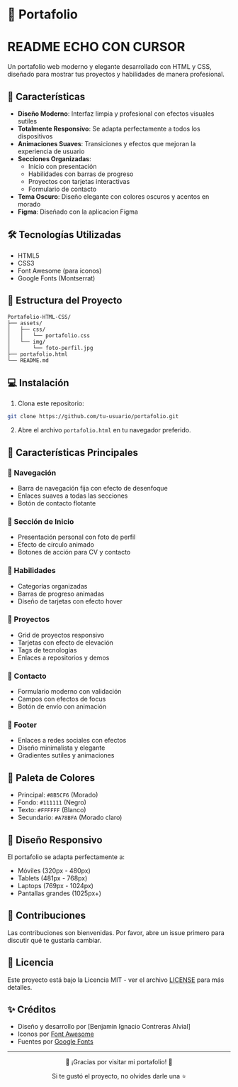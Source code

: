 # 🌟 Portafolio 
# README ECHO CON CURSOR
Un portafolio web moderno y elegante desarrollado con HTML y CSS, diseñado para mostrar tus proyectos y habilidades de manera profesional.

## 🎨 Características

- **Diseño Moderno**: Interfaz limpia y profesional con efectos visuales sutiles
- **Totalmente Responsivo**: Se adapta perfectamente a todos los dispositivos
- **Animaciones Suaves**: Transiciones y efectos que mejoran la experiencia de usuario
- **Secciones Organizadas**: 
  - Inicio con presentación
  - Habilidades con barras de progreso
  - Proyectos con tarjetas interactivas
  - Formulario de contacto
- **Tema Oscuro**: Diseño elegante con colores oscuros y acentos en morado
- **Figma**: Diseñado con la aplicacion Figma
## 🛠️ Tecnologías Utilizadas

- HTML5
- CSS3
- Font Awesome (para iconos)
- Google Fonts (Montserrat)

## 🚀 Estructura del Proyecto

```
Portafolio-HTML-CSS/
├── assets/
│   ├── css/
│   │   └── portafolio.css
│   └── img/
│       └── foto-perfil.jpg
├── portafolio.html
└── README.md
```

## 💻 Instalación

1. Clona este repositorio:
```bash
git clone https://github.com/tu-usuario/portafolio.git
```

2. Abre el archivo `portafolio.html` en tu navegador preferido.

## 🎯 Características Principales

### 🔹 Navegación
- Barra de navegación fija con efecto de desenfoque
- Enlaces suaves a todas las secciones
- Botón de contacto flotante

### 🔹 Sección de Inicio
- Presentación personal con foto de perfil
- Efecto de círculo animado
- Botones de acción para CV y contacto

### 🔹 Habilidades
- Categorías organizadas
- Barras de progreso animadas
- Diseño de tarjetas con efecto hover

### 🔹 Proyectos
- Grid de proyectos responsivo
- Tarjetas con efecto de elevación
- Tags de tecnologías
- Enlaces a repositorios y demos

### 🔹 Contacto
- Formulario moderno con validación
- Campos con efectos de focus
- Botón de envío con animación

### 🔹 Footer
- Enlaces a redes sociales con efectos
- Diseño minimalista y elegante
- Gradientes sutiles y animaciones

## 🎨 Paleta de Colores

- Principal: `#8B5CF6` (Morado)
- Fondo: `#111111` (Negro)
- Texto: `#FFFFFF` (Blanco)
- Secundario: `#A78BFA` (Morado claro)

## 📱 Diseño Responsivo

El portafolio se adapta perfectamente a:
- Móviles (320px - 480px)
- Tablets (481px - 768px)
- Laptops (769px - 1024px)
- Pantallas grandes (1025px+)

## 🤝 Contribuciones

Las contribuciones son bienvenidas. Por favor, abre un issue primero para discutir qué te gustaría cambiar.

## 📄 Licencia

Este proyecto está bajo la Licencia MIT - ver el archivo [LICENSE](LICENSE) para más detalles.

## ✨ Créditos

- Diseño y desarrollo por [Benjamin Ignacio Contreras Alvial]
- Iconos por [Font Awesome](https://fontawesome.com/)
- Fuentes por [Google Fonts](https://fonts.google.com/)

---

<div align="center">
  <p>🌟 ¡Gracias por visitar mi portafolio! 🌟</p>
  <p>Si te gustó el proyecto, no olvides darle una ⭐</p>
</div> 
